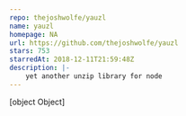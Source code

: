 ```yaml
---
repo: thejoshwolfe/yauzl
name: yauzl
homepage: NA
url: https://github.com/thejoshwolfe/yauzl
stars: 753
starredAt: 2018-12-11T21:59:48Z
description: |-
    yet another unzip library for node
---
```


[object Object]
